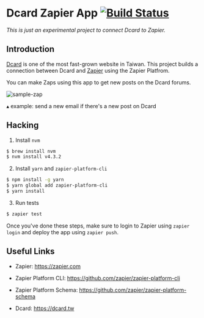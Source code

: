 # Dcard Zapier App [![Build Status](https://travis-ci.org/cyhsutw/dcard-zapier-app.svg?branch=master)](https://travis-ci.org/cyhsutw/dcard-zapier-app)

*This is just an experimental project to connect Dcard to Zapier.*

## Introduction

[Dcard](https://www.dcard.tw/) is one of the most fast-grown website in Taiwan. This project builds a connection between Dcard and [Zapier](https://zapier.com) using the Zapier Platfrom.

You can make Zaps using this app to get new posts on the Dcard forums.

![sample-zap](http://i.imgur.com/iWUQhG6.png)

▴ example: send a new email if there's a new post on Dcard

## Hacking

1. Install `nvm`

  ```bash
  $ brew install nvm
  $ nvm install v4.3.2
  ```

2. Install `yarn` and `zapier-platform-cli`

  ```bash
  $ npm install -g yarn
  $ yarn global add zapier-platform-cli
  $ yarn install
  ```

3. Run tests

  ```bash
  $ zapier test
  ```

Once you've done these steps, make sure to login to Zapier using `zapier login` and deploy the app using `zapier push`.

## Useful Links

- Zapier: https://zapier.com
- Zapier Platform CLI: https://github.com/zapier/zapier-platform-cli
- Zapier Platform Schema: https://github.com/zapier/zapier-platform-schema

- Dcard: https://dcard.tw
